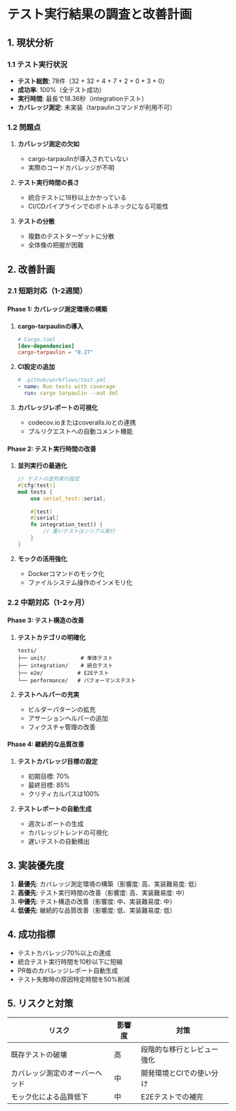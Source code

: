 # テスト実行結果の調査と改善計画

## 1. 現状分析

### 1.1 テスト実行状況
- **テスト総数**: 78件（32 + 32 + 4 + 7 + 2 + 0 + 3 + 0）
- **成功率**: 100%（全テスト成功）
- **実行時間**: 最長で18.36秒（integrationテスト）
- **カバレッジ測定**: 未実装（tarpaulinコマンドが利用不可）

### 1.2 問題点
1. **カバレッジ測定の欠如**
   - cargo-tarpaulinが導入されていない
   - 実際のコードカバレッジが不明

2. **テスト実行時間の長さ**
   - 統合テストに18秒以上かかっている
   - CI/CDパイプラインでのボトルネックになる可能性

3. **テストの分散**
   - 複数のテストターゲットに分散
   - 全体像の把握が困難

## 2. 改善計画

### 2.1 短期対応（1-2週間）

#### Phase 1: カバレッジ測定環境の構築
1. **cargo-tarpaulinの導入**
   ```toml
   # Cargo.toml
   [dev-dependencies]
   cargo-tarpaulin = "0.27"
   ```

2. **CI設定の追加**
   ```yaml
   # .github/workflows/test.yml
   - name: Run tests with coverage
     run: cargo tarpaulin --out Xml
   ```

3. **カバレッジレポートの可視化**
   - codecov.ioまたはcoveralls.ioとの連携
   - プルリクエストへの自動コメント機能

#### Phase 2: テスト実行時間の改善
1. **並列実行の最適化**
   ```rust
   // テストの並列実行設定
   #[cfg(test)]
   mod tests {
       use serial_test::serial;
       
       #[test]
       #[serial]
       fn integration_test() {
           // 重いテストはシリアル実行
       }
   }
   ```

2. **モックの活用強化**
   - Dockerコマンドのモック化
   - ファイルシステム操作のインメモリ化

### 2.2 中期対応（1-2ヶ月）

#### Phase 3: テスト構造の改善
1. **テストカテゴリの明確化**
   ```
   tests/
   ├── unit/           # 単体テスト
   ├── integration/    # 統合テスト
   ├── e2e/           # E2Eテスト
   └── performance/   # パフォーマンステスト
   ```

2. **テストヘルパーの充実**
   - ビルダーパターンの拡充
   - アサーションヘルパーの追加
   - フィクスチャ管理の改善

#### Phase 4: 継続的な品質改善
1. **テストカバレッジ目標の設定**
   - 初期目標: 70%
   - 最終目標: 85%
   - クリティカルパスは100%

2. **テストレポートの自動生成**
   - 週次レポートの生成
   - カバレッジトレンドの可視化
   - 遅いテストの自動検出

## 3. 実装優先度

1. **最優先**: カバレッジ測定環境の構築（影響度: 高、実装難易度: 低）
2. **高優先**: テスト実行時間の改善（影響度: 高、実装難易度: 中）
3. **中優先**: テスト構造の改善（影響度: 中、実装難易度: 中）
4. **低優先**: 継続的な品質改善（影響度: 低、実装難易度: 低）

## 4. 成功指標

- テストカバレッジ70%以上の達成
- 統合テスト実行時間を10秒以下に短縮
- PR毎のカバレッジレポート自動生成
- テスト失敗時の原因特定時間を50%削減

## 5. リスクと対策

| リスク | 影響度 | 対策 |
|--------|--------|------|
| 既存テストの破壊 | 高 | 段階的な移行とレビュー強化 |
| カバレッジ測定のオーバーヘッド | 中 | 開発環境とCIでの使い分け |
| モック化による品質低下 | 中 | E2Eテストでの補完 |